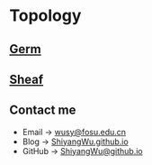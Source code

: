 # Topology

## [Germ](https://shiyangwu.github.io/Blog/Topology/Germ) 

## [Sheaf](https://shiyangwu.github.io/Blog/Topology/Sheaf)

## Contact me

* Email -> <wusy@fosu.edu.cn>
* Blog -> [ShiyangWu.github.io](https://shiyangwu.github.io/)
* GitHub -> [ShiyangWu@github.io](https://github.com/ShiyangWu/ShiyangWu.github.io/blob/master/README.md)
